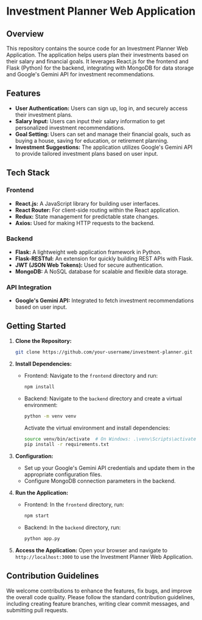 # Investment Planner Web Application

## Overview

This repository contains the source code for an Investment Planner Web Application. The application helps users plan their investments based on their salary and financial goals. It leverages React.js for the frontend and Flask (Python) for the backend, integrating with MongoDB for data storage and Google's Gemini API for investment recommendations.

## Features

- **User Authentication:** Users can sign up, log in, and securely access their investment plans.
- **Salary Input:** Users can input their salary information to get personalized investment recommendations.
- **Goal Setting:** Users can set and manage their financial goals, such as buying a house, saving for education, or retirement planning.
- **Investment Suggestions:** The application utilizes Google's Gemini API to provide tailored investment plans based on user input.

## Tech Stack

### Frontend

- **React.js:** A JavaScript library for building user interfaces.
- **React Router:** For client-side routing within the React application.
- **Redux:** State management for predictable state changes.
- **Axios:** Used for making HTTP requests to the backend.

### Backend

- **Flask:** A lightweight web application framework in Python.
- **Flask-RESTful:** An extension for quickly building REST APIs with Flask.
- **JWT (JSON Web Tokens):** Used for secure authentication.
- **MongoDB:** A NoSQL database for scalable and flexible data storage.

### API Integration

- **Google's Gemini API:** Integrated to fetch investment recommendations based on user input.

## Getting Started

1. **Clone the Repository:**
   ```bash
   git clone https://github.com/your-username/investment-planner.git
   ```

2. **Install Dependencies:**
   - Frontend: Navigate to the `frontend` directory and run:
     ```bash
     npm install
     ```
   - Backend: Navigate to the `backend` directory and create a virtual environment:
     ```bash
     python -m venv venv
     ```
     Activate the virtual environment and install dependencies:
     ```bash
     source venv/bin/activate  # On Windows: .\venv\Scripts\activate
     pip install -r requirements.txt
     ```

3. **Configuration:**
   - Set up your Google's Gemini API credentials and update them in the appropriate configuration files.
   - Configure MongoDB connection parameters in the backend.

4. **Run the Application:**
   - Frontend: In the `frontend` directory, run:
     ```bash
     npm start
     ```
   - Backend: In the `backend` directory, run:
     ```bash
     python app.py
     ```

5. **Access the Application:**
   Open your browser and navigate to `http://localhost:3000` to use the Investment Planner Web Application.

## Contribution Guidelines

We welcome contributions to enhance the features, fix bugs, and improve the overall code quality. Please follow the standard contribution guidelines, including creating feature branches, writing clear commit messages, and submitting pull requests.